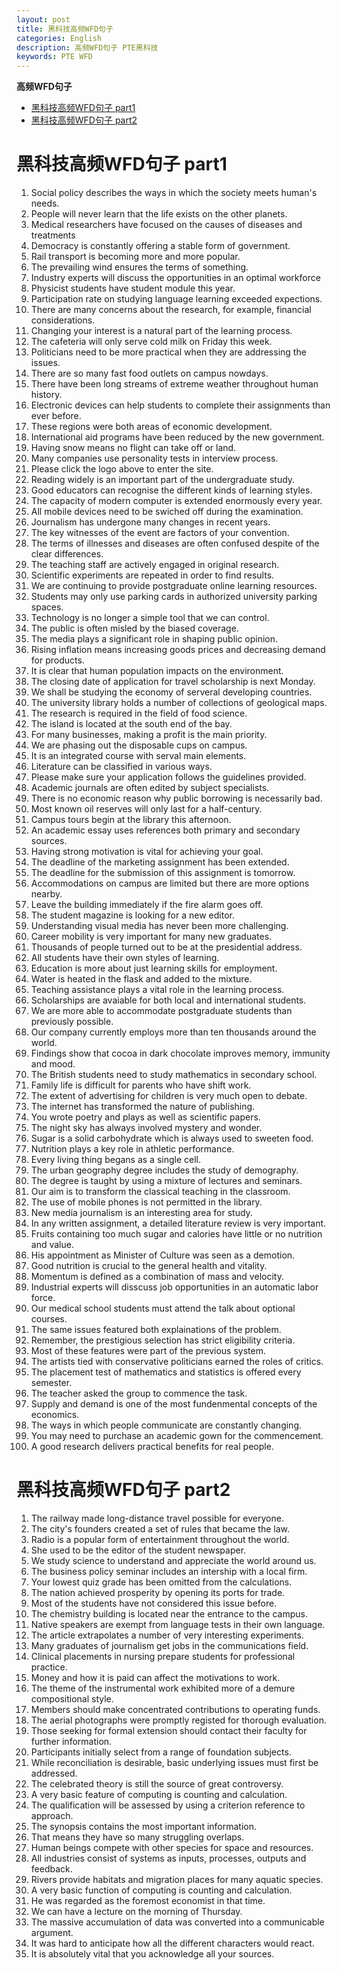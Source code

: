 ```yaml
---
layout: post
title: 黑科技高频WFD句子
categories: English
description: 高频WFD句子 PTE黑科技
keywords: PTE WFD
---
```


<!-- START doctoc generated TOC please keep comment here to allow auto update -->
<!-- DON'T EDIT THIS SECTION, INSTEAD RE-RUN doctoc TO UPDATE -->
**高频WFD句子**

- [黑科技高频WFD句子 part1](#%E9%BB%91%E7%A7%91%E6%8A%80%E9%AB%98%E9%A2%91wfd%E5%8F%A5%E5%AD%90-part1)
- [黑科技高频WFD句子 part2](#%E9%BB%91%E7%A7%91%E6%8A%80%E9%AB%98%E9%A2%91wfd%E5%8F%A5%E5%AD%90-part2)

<!-- END doctoc generated TOC please keep comment here to allow auto update -->


# 黑科技高频WFD句子 part1
1. Social policy describes the ways in which the society meets human's needs.
2. People will never learn that the life exists on the other planets.
3. Medical researchers have focused on the causes of diseases and treatments
4. Democracy is constantly offering a stable form of government.
5. Rail transport is becoming more and more popular.
6. The prevailing wind ensures the terms of something.
7. Industry experts will discuss the opportunities in an optimal workforce
8. Physicist students have student module this year.
9. Participation rate on studying language learning exceeded expections.
10. There are many concerns about the research, for example, financial considerations.
11. Changing your interest is a natural part of the learning process.
12. The cafeteria will only serve cold milk on Friday this week.
13. Politicians need to be more practical when they are addressing the issues.
14. There are so many fast food outlets on campus nowdays.
15. There have been long streams of extreme weather throughout human history.
16. Electronic devices can help students to complete their assignments than ever before.
17. These regions were both areas of economic development.
18. International aid programs have been reduced by the new government.
19. Having snow means no flight can take off or land.
20. Many companies use personality tests in interview process.
21. Please click the logo above to enter the site.
22. Reading widely is an important part of the undergraduate study.
23. Good educators can recognise the different kinds of learning styles.
24. The capacity of modern computer is extended enormously every year.
25. All mobile devices need to be swiched off during the examination.
26. Journalism has undergone many changes in recent years.
27. The key witnesses of the event are factors of your convention.
28. The terms of illnesses and diseases are often confused despite of the clear differences.
29. The teaching staff are actively engaged in original research.
30. Scientific experiments are repeated in order to find results.
31. We are continuing to provide postgraduate online learning resources.
32. Students may only use parking cards in authorized university parking spaces.
33. Technology is no longer a simple tool that we can control.
34. The public is often misled by the biased coverage.
35. The media plays a significant role in shaping public opinion.
36. Rising inflation means increasing goods prices and decreasing demand for products.
37. It is clear that human population impacts on the environment.
38. The closing date of application for travel scholarship is next Monday.
39. We shall be studying the economy of serveral developing countries.
40. The university library holds a number of collections of geological maps.
41. The research is required in the field of food science.
42. The island is located at the south end of the bay.
43. For many businesses, making a profit is the main priority.
44. We are phasing out the disposable cups on campus.
45. It is an integrated course with serval main elements.
46. Literature can be classified in various ways.
47. Please make sure your application follows the guidelines provided.
48. Academic journals are often edited by subject specialists.
49. There is no economic reason why public borrowing is necessarily bad.
50. Most known oil reserves will only last for a half-century.
51. Campus tours begin at the library this afternoon.
52. An academic essay uses references both primary and secondary sources.
53. Having strong motivation is vital for achieving your goal.
54. The deadline of the marketing assignment has been extended.
55. The deadline for the submission of this assignment is tomorrow.
56. Accommodations on campus are limited but there are more options nearby.
57. Leave the building immediately if the fire alarm goes off.
58. The student magazine is looking for a new editor.
59. Understanding visual media has never been more challenging.
60. Career mobility is very important for many new graduates.
61. Thousands of people turned out to be at the presidential address.
62. All students have their own styles of learning.
63. Education is more about just learning skills for employment.
64. Water is heated in the flask and added to the mixture.
65. Teaching assistance plays a vital role in the learning process.
66. Scholarships are avaiable for both local and international students.
67. We are more able to accommodate postgraduate students than previously possible.
68. Our company currently employs more than ten thousands around the world.
69. Findings show that cocoa in dark chocolate improves memory, immunity and mood.
70. The British students need to study mathematics in secondary school.
71. Family life is difficult for parents who have shift work.
72. The extent of advertising for children is very much open to debate.
73. The internet has transformed the nature of publishing.
74. You wrote poetry and plays as well as scientific papers.
75. The night sky has always involved mystery and wonder.
76. Sugar is a solid carbohydrate which is always used to sweeten food.
77. Nutrition plays a key role in athletic performance.
78. Every living thing begans as a single cell.
79. The urban geography degree includes the study of demography.
80. The degree is taught by using a mixture of lectures and seminars.
81. Our aim is to transform the classical teaching in the classroom.
82. The use of mobile phones is not permitted in the library.
83. New media journalism is an interesting area for study.
84. In any written assignment, a detailed literature review is very important.
85. Fruits containing too much sugar and calories have little or no nutrition and value.
86. His appointment as Minister of Culture was seen as a demotion.
87. Good nutrition is crucial to the general health and vitality.
88. Momentum is defined as a combination of mass and velocity.
89. Industrial experts will disscuss job opportunities in an automatic labor force.
90. Our medical school students must attend the talk about optional courses.
91. The same issues featured both explainations of the problem.
92. Remember, the prestigious selection has strict eligibility criteria.
93. Most of these features were part of the previous system.
94. The artists tied with conservative politicians earned the roles of critics.
95. The placement test of mathematics and statistics is offered every semester.
96. The teacher asked the group to commence the task.
97. Supply and demand is one of the most fundenmental concepts of the economics.
98. The ways in which people communicate are constantly changing.
99. You may need to purchase an academic gown for the commencement.
100. A good research delivers practical benefits for real people.

# 黑科技高频WFD句子 part2
1. The railway made long-distance travel possible for everyone.
2. The city's founders created a set of rules that became the law.
3. Radio is a popular form of entertainment throughout the world.
4. She used to be the editor of the student newspaper.
5. We study science to understand and appreciate the world around us.
6. The business policy seminar includes an intership with a local firm.
7. Your lowest quiz grade has been omitted from the calculations.
8. The nation achieved prosperity by opening its ports for trade.
9. Most of the students have not considered this issue before.
10. The chemistry building is located near the entrance to the campus.
11. Native speakers are exempt from language tests in their own language.
12. The article extrapolates a number of very interesting experiments.
13. Many graduates of journalism get jobs in the communications field.
14. Clinical placements in nursing prepare students for professional practice.
15. Money and how it is paid can affect the motivations to work.
16. The theme of the instrumental work exhibited more of a demure compositional style.
17. Members should make concentrated contributions to operating funds.
18. The aerial photographs were promptly registed for thorough evaluation.
19. Those seeking for formal extension should contact their faculty for further information.
20. Participants initially select from a range of foundation subjects.
21. While reconciliation is desirable, basic underlying issues must first be addressed.
22. The celebrated theory is still the source of great controversy.
23. A very basic feature of computing is counting and calculation.
24. The qualification will be assessed by using a criterion reference to approach.
25. The synopsis contains the most important information.
26. That means they have so many struggling overlaps.
27. Human beings compete with other species for space and resources.
28. All industries consist of systems as inputs, processes, outputs and feedback.
29. Rivers provide habitats and migration places for many aquatic species.
30. A very basic function of computing is counting and calculation.
31. He was regarded as the foremost economist in that time.
32. We can have a lecture on the morning of Thursday.
33. The massive accumulation of data was converted into a communicable argument.
34. It was hard to anticipate how all the different characters would react.
35. It is absolutely vital that you acknowledge all your sources.